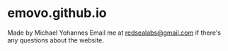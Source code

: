 # emovo.github.io
Made by Michael Yohannes
Email me at redsealabs@gmail.com if there's any questions about the website.
